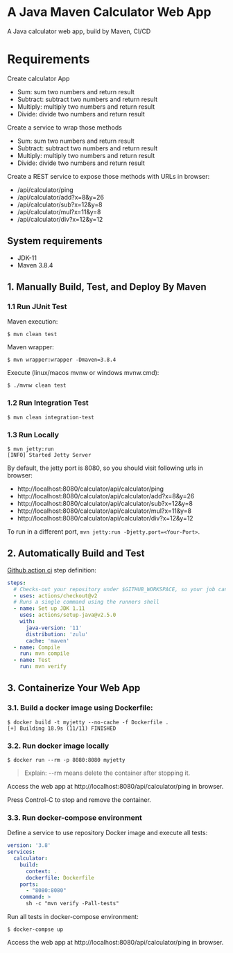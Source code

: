 # A Java Maven Calculator Web App

A Java calculator web app, build by Maven, CI/CD

# Requirements

Create calculator App

* Sum: sum two numbers and return result
* Subtract: subtract two numbers and return result
* Multiply: multiply two numbers and return result
* Divide: divide two numbers and return result

Create a service to wrap those methods

* Sum: sum two numbers and return result
* Subtract: subtract two numbers and return result
* Multiply: multiply two numbers and return result
* Divide: divide two numbers and return result

Create a REST service to expose those methods with URLs in browser:

- /api/calculator/ping
- /api/calculator/add?x=8&y=26
- /api/calculator/sub?x=12&y=8
- /api/calculator/mul?x=11&y=8
- /api/calculator/div?x=12&y=12

## System requirements

* JDK-11
* Maven 3.8.4

## 1. Manually Build, Test, and Deploy By Maven

### 1.1 Run JUnit Test

Maven execution:

```console
$ mvn clean test
```

Maven wrapper:

```console
$ mvn wrapper:wrapper -Dmaven=3.8.4
```

Execute (linux/macos mvnw or windows mvnw.cmd):

```console
$ ./mvnw clean test
```

### 1.2 Run Integration Test

```console
$ mvn clean integration-test
```

### 1.3  Run Locally

```console
$ mvn jetty:run
[INFO] Started Jetty Server
```

By default, the jetty port is 8080, so you should visit following urls in browser:

- http://localhost:8080/calculator/api/calculator/ping
- http://localhost:8080/calculator/api/calculator/add?x=8&y=26
- http://localhost:8080/calculator/api/calculator/sub?x=12&y=8
- http://localhost:8080/calculator/api/calculator/mul?x=11&y=8
- http://localhost:8080/calculator/api/calculator/div?x=12&y=12

To run in a different port, `mvn jetty:run -Djetty.port=<Your-Port>`.

## 2. Automatically Build and Test

[Github action ci](.github/workflows/ci.yml) step definition:

```yaml
steps:
  # Checks-out your repository under $GITHUB_WORKSPACE, so your job can access it
  - uses: actions/checkout@v2
  # Runs a single command using the runners shell
  - name: Set up JDK 1.11
    uses: actions/setup-java@v2.5.0
    with:
      java-version: '11'
      distribution: 'zulu'
      cache: 'maven'
  - name: Compile
    run: mvn compile
  - name: Test
    run: mvn verify
```

## 3. Containerize Your Web App

### 3.1. Build a docker image using Dockerfile:

```console
$ docker build -t myjetty --no-cache -f Dockerfile .
[+] Building 18.9s (11/11) FINISHED
```

### 3.2. Run docker image locally

```console
$ docker run --rm -p 8080:8080 myjetty
```

> Explain: --rm means delete the container after stopping it.

Access the web app at http://localhost:8080/api/calculator/ping in browser.

Press Control-C to stop and remove the container.

### 3.3. Run docker-compose environment

Define a service to use repository Docker image and execute all tests:

```yaml
version: '3.8'
services:
  calculator:
    build:
      context: .
      dockerfile: Dockerfile
    ports:
      - "8080:8080"
    command: >
      sh -c "mvn verify -Pall-tests"
```

Run all tests in docker-compose environment:

```console
$ docker-compse up 
```

Access the web app at http://localhost:8080/api/calculator/ping in browser.
